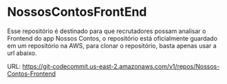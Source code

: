# NossosContosFrontEnd
Esse repositório é destinado para que recrutadores possam analisar o Frontend do app Nossos Contos, o repositório está oficialmente guardado em um repositório na AWS, para clonar o repositório, basta apenas usar a url abaixo.

URL: https://git-codecommit.us-east-2.amazonaws.com/v1/repos/Nossos-Contos-Frontend
